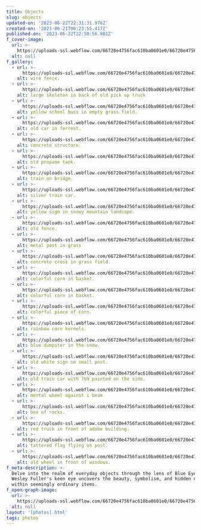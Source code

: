 ```yaml
---
title: Objects
slug: objects
updated-on: '2023-06-22T22:31:31.976Z'
created-on: '2023-06-21T00:23:55.417Z'
published-on: '2023-06-22T22:50:56.981Z'
f_cover-image:
  url: >-
    https://uploads-ssl.webflow.com/66720e4756fac610ba0601e0/66720e4756fac610ba060249__Y3C4983.jpg
  alt: null
f_gallery:
  - url: >-
      https://uploads-ssl.webflow.com/66720e4756fac610ba0601e0/66720e4756fac610ba060247__Y3C3921%20copy.jpg
    alt: wire fence.
  - url: >-
      https://uploads-ssl.webflow.com/66720e4756fac610ba0601e0/66720e4756fac610ba06024a__Y3C4852-Edit.jpg
    alt: large skeleton in back of old pick up truck
  - url: >-
      https://uploads-ssl.webflow.com/66720e4756fac610ba0601e0/66720e4756fac610ba060249__Y3C4983.jpg
    alt: yellow school buss in empty grass field.
  - url: >-
      https://uploads-ssl.webflow.com/66720e4756fac610ba0601e0/66720e4756fac610ba060248__Y3C5058-Edit.jpg
    alt: old car in forrest.
  - url: >-
      https://uploads-ssl.webflow.com/66720e4756fac610ba0601e0/66720e4756fac610ba060246__Y3C5310.jpg
    alt: concrete structure.
  - url: >-
      https://uploads-ssl.webflow.com/66720e4756fac610ba0601e0/66720e4756fac610ba060243__Y3C5379.jpg
    alt: old propane tank.
  - url: >-
      https://uploads-ssl.webflow.com/66720e4756fac610ba0601e0/66720e4756fac610ba060244__Y3C5579.jpg
    alt: train on bridge.
  - url: >-
      https://uploads-ssl.webflow.com/66720e4756fac610ba0601e0/66720e4756fac610ba060245__Y3C5588.jpg
    alt: silver train car.
  - url: >-
      https://uploads-ssl.webflow.com/66720e4756fac610ba0601e0/66720e4756fac610ba060241_sign%201.jpg
    alt: yellow sign in snowy mountain landcape.
  - url: >-
      https://uploads-ssl.webflow.com/66720e4756fac610ba0601e0/66720e4756fac610ba060242_signage11.jpg
    alt: old fence.
  - url: >-
      https://uploads-ssl.webflow.com/66720e4756fac610ba0601e0/66720e4756fac610ba06023a__Y3C2995-Edit.jpg
    alt: metal post in grass
  - url: >-
      https://uploads-ssl.webflow.com/66720e4756fac610ba0601e0/66720e4756fac610ba060239__Y3C3217.jpg
    alt: concrete cross in grass field.
  - url: >-
      https://uploads-ssl.webflow.com/66720e4756fac610ba0601e0/66720e4756fac610ba060232__Y3C3444.jpg
    alt: colorful corn in basket.
  - url: >-
      https://uploads-ssl.webflow.com/66720e4756fac610ba0601e0/66720e4756fac610ba06022f__Y3C3448.jpg
    alt: colorful corn in basket.
  - url: >-
      https://uploads-ssl.webflow.com/66720e4756fac610ba0601e0/66720e4756fac610ba060231__Y3C3450.jpg
    alt: colorful piece of corn.
  - url: >-
      https://uploads-ssl.webflow.com/66720e4756fac610ba0601e0/66720e4756fac610ba060234__Y3C3489.jpg
    alt: rainbow corn kernels.
  - url: >-
      https://uploads-ssl.webflow.com/66720e4756fac610ba0601e0/66720e4756fac610ba060236__Y3C3496%20copy.jpg
    alt: blue dumpster in the snow.
  - url: >-
      https://uploads-ssl.webflow.com/66720e4756fac610ba0601e0/66720e4756fac610ba06022d__Y3C3696%20copy.jpg
    alt: old white sign on small post.
  - url: >-
      https://uploads-ssl.webflow.com/66720e4756fac610ba0601e0/66720e4756fac610ba060237__Y3C3796%20copy1.jpg
    alt: old train car with 769 painted on the side.
  - url: >-
      https://uploads-ssl.webflow.com/66720e4756fac610ba0601e0/66720e4756fac610ba060235__Y3C3810%20copy.jpg
    alt: mental wheel against i beam
  - url: >-
      https://uploads-ssl.webflow.com/66720e4756fac610ba0601e0/66720e4756fac610ba060230__Y3C3811%20copy.jpg
    alt: box of rocks.
  - url: >-
      https://uploads-ssl.webflow.com/66720e4756fac610ba0601e0/66720e4756fac610ba060238__Y3C3833%20copy.jpg
    alt: red truck in front of adobe building.
  - url: >-
      https://uploads-ssl.webflow.com/66720e4756fac610ba0601e0/66720e4756fac610ba06022e__Y3C3851%20copy.jpg
    alt: tattered flag flying on post.
  - url: >-
      https://uploads-ssl.webflow.com/66720e4756fac610ba0601e0/66720e4756fac610ba060233__Y3C3902%20copy.jpg
    alt: old wheel in front of windows.
f_meta-description: >-
  Delve into the realm of everyday objects through the lens of Blue Eye Bison.
  Wesley Fuller's keen eye uncovers the beauty, symbolism, and hidden narratives
  within seemingly ordinary items.
f_open-graph-image:
  url: >-
    https://uploads-ssl.webflow.com/66720e4756fac610ba0601e0/66720e4756fac610ba06025e_open-graph-image-5.png
  alt: null
layout: '[photos].html'
tags: photos
---
```



